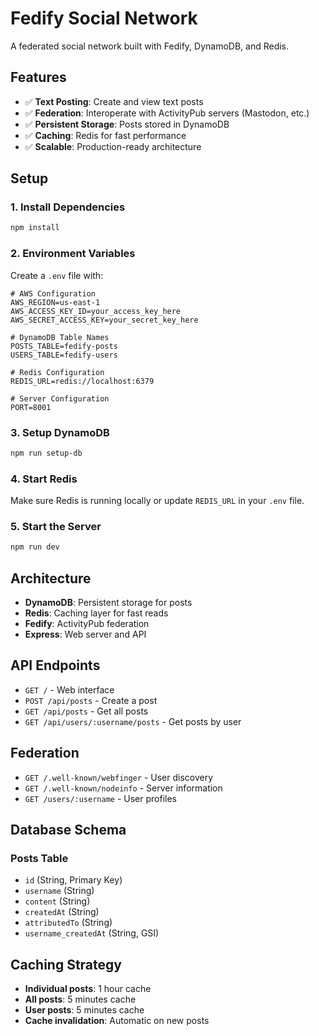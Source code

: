 # Fedify Social Network

A federated social network built with Fedify, DynamoDB, and Redis.

## Features

- ✅ **Text Posting**: Create and view text posts
- ✅ **Federation**: Interoperate with ActivityPub servers (Mastodon, etc.)
- ✅ **Persistent Storage**: Posts stored in DynamoDB
- ✅ **Caching**: Redis for fast performance
- ✅ **Scalable**: Production-ready architecture

## Setup

### 1. Install Dependencies

```bash
npm install
```

### 2. Environment Variables

Create a `.env` file with:

```env
# AWS Configuration
AWS_REGION=us-east-1
AWS_ACCESS_KEY_ID=your_access_key_here
AWS_SECRET_ACCESS_KEY=your_secret_key_here

# DynamoDB Table Names
POSTS_TABLE=fedify-posts
USERS_TABLE=fedify-users

# Redis Configuration
REDIS_URL=redis://localhost:6379

# Server Configuration
PORT=8001
```

### 3. Setup DynamoDB

```bash
npm run setup-db
```

### 4. Start Redis

Make sure Redis is running locally or update `REDIS_URL` in your `.env` file.

### 5. Start the Server

```bash
npm run dev
```

## Architecture

- **DynamoDB**: Persistent storage for posts
- **Redis**: Caching layer for fast reads
- **Fedify**: ActivityPub federation
- **Express**: Web server and API

## API Endpoints

- `GET /` - Web interface
- `POST /api/posts` - Create a post
- `GET /api/posts` - Get all posts
- `GET /api/users/:username/posts` - Get posts by user

## Federation

- `GET /.well-known/webfinger` - User discovery
- `GET /.well-known/nodeinfo` - Server information
- `GET /users/:username` - User profiles

## Database Schema

### Posts Table
- `id` (String, Primary Key)
- `username` (String)
- `content` (String)
- `createdAt` (String)
- `attributedTo` (String)
- `username_createdAt` (String, GSI)

## Caching Strategy

- **Individual posts**: 1 hour cache
- **All posts**: 5 minutes cache
- **User posts**: 5 minutes cache
- **Cache invalidation**: Automatic on new posts 
